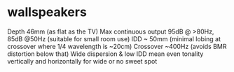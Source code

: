 # wallspeakers

Depth 46mm (as flat as the TV)
Max continuous output 95dB @ >80Hz, 85dB @50Hz (suitable for small room use)
IDD ~ 50mm (minimal lobing at crossover where 1/4 wavelength is ~20cm)
Crossover ~400Hz (avoids BMR distortion below that)
Wide dispersion & low IDD mean even tonality vertically and horizontally for wide or no sweet spot
